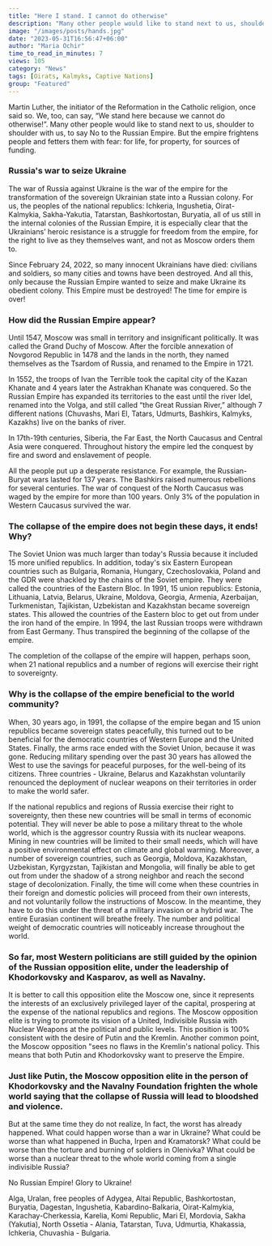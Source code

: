 ```yaml
---
title: "Here I stand. I cannot do otherwise"
description: "Many other people would like to stand next to us, shoulder to shoulder, to say No to the Russian Empire. But the empire frightens and fetters people with fear"
image: "/images/posts/hands.jpg"
date: "2023-05-31T16:56:47+06:00"
author: "Maria Ochir"
time_to_read_in_minutes: 7
views: 105
category: "News"
tags: [Oirats, Kalmyks, Captive Nations]
group: "Featured"
---
```

Martin Luther, the initiator of the Reformation in the Catholic religion, once said so. We, too, can say, “We stand here because we cannot do otherwise!”. Many other people would like to stand next to us, shoulder to shoulder with us, to say No to the Russian Empire. But the empire frightens people and fetters them with fear: for life, for property, for sources of funding.

###  Russia's war to seize Ukraine

The war of Russia against Ukraine is the war of the empire for the transformation of the sovereign Ukrainian state into a Russian colony. For us, the peoples of the national republics: Ichkeria, Ingushetia, Oirat-Kalmykia, Sakha-Yakutia, Tatarstan, Bashkortostan, Buryatia, all of us still in the internal colonies of the Russian Empire, it is especially clear that the Ukrainians’ heroic resistance is a struggle for freedom from the empire, for the right to live as they themselves want, and not as Moscow orders them to.

Since February 24, 2022, so many innocent Ukrainians have died: civilians and soldiers, so many cities and towns have been destroyed. And all this, only because the Russian Empire wanted to seize and make Ukraine its obedient colony. This Empire must be destroyed! The time for empire is over!

### How did the Russian Empire appear?

Until 1547, Moscow was small in territory and insignificant politically. It was called the Grand Duchy of Moscow. After the forcible annexation of Novgorod Republic in 1478 and the lands in the north, they named themselves as the Tsardom of Russia, and renamed  to the Empire in 1721. 
  
In 1552, the troops of Ivan the Terrible took the capital city of the Kazan Khanate  and 4 years later the Astrakhan Khanate was conquered. So the Russian Empire has expanded its territories to the east until the river Idel, renamed into the Volga, and still called “the Great Russian River,” although 7 different nations (Chuvashs, Mari El, Tatars, Udmurts, Bashkirs, Kalmyks, Kazakhs)
live on the banks of river.
 
In 17th-19th centuries, Siberia, the Far East, the North Caucasus and Central Asia were conquered.  Throughout history the empire led the conquest by fire and sword and enslavement of people.  

All the people put up a desperate resistance. For example, the Russian-Buryat wars lasted for 137 years. The Bashkirs raised numerous rebellions for several centuries. The war of conquest of the North Caucasus was waged by the empire for more than 100 years. Only 3% of the population in Western Caucasus survived the war.

### The collapse of the empire does not begin these days, it ends! Why?

The Soviet Union was much larger than today's Russia because it included 15 more unified republics. In addition, today's six Eastern European countries such as Bulgaria, Romania, Hungary, Czechoslovakia, Poland and the GDR were shackled by the chains of the Soviet empire. They were called the countries of the Eastern Bloc. In 1991, 15 union republics: Estonia, Lithuania, Latvia, Belarus, Ukraine, Moldova, Georgia, Armenia, Azerbaijan, Turkmenistan, Tajikistan, Uzbekistan and Kazakhstan became sovereign states. This allowed the countries of the Eastern bloc to get out from under the iron hand of the empire. In 1994, the last Russian troops were withdrawn from East Germany. Thus transpired the beginning of the collapse of the empire.

The completion of the collapse of the empire will happen, perhaps soon, when 21 national republics and a number of regions will exercise their right to sovereignty.

### Why is the collapse of the empire beneficial to the world community?

When, 30 years ago, in 1991, the collapse of the empire began and 15 union republics became sovereign states peacefully, this turned out to be beneficial for the democratic countries of Western Europe and the United States. Finally,  the arms race ended with the Soviet Union, because it was gone. Reducing military spending over the past 30 years has allowed the West to use the savings for peaceful purposes, for the well-being of its citizens. Three countries - Ukraine, Belarus and Kazakhstan voluntarily renounced the deployment of nuclear weapons on their territories in order to make the world safer.

If the national republics and regions of Russia exercise their right to sovereignty, then these new countries will be small in terms of economic potential. They will never be able to pose a military threat to the whole world, which is the aggressor country Russia with its nuclear weapons. Mining in new countries will be limited to their small needs, which will have a positive environmental effect on climate and global warming. Moreover, a number of sovereign countries, such as Georgia, Moldova, Kazakhstan, Uzbekistan, Kyrgyzstan, Tajikistan and Mongolia, will finally be able to get out from under  the shadow of a strong neighbor and reach the second stage of decolonization. Finally, the time will come when these countries in their foreign and domestic policies will proceed from their own interests, and not voluntarily follow the instructions of Moscow. In the meantime, they have to do this under the threat of a military invasion or a hybrid war. The entire Eurasian continent will breathe freely. The number and political weight of democratic countries will noticeably increase throughout the world.

### So far, most Western politicians are still guided by the opinion of the Russian opposition elite, under the leadership of Khodorkovsky and Kasparov, as well as Navalny.

It is better to call this opposition elite the Moscow one, since it represents the interests of an exclusively privileged layer of the capital, prospering at the expense of the national republics and regions. The Moscow opposition elite is trying to promote its vision of a United, Indivisible Russia with Nuclear Weapons at the political and public levels. This position is 100% consistent with the desire of Putin and the Kremlin. Another common point, the Moscow opposition "sees no flaws in the Kremlin's national policy. This means that both Putin and Khodorkovsky want to preserve the Empire.

### Just like Putin, the Moscow opposition elite in the person of Khodorkovsky and the Navalny Foundation frighten the whole world saying that the collapse of Russia will lead to bloodshed and violence.

But at the same time they do not realize, In fact, the worst has already happened. What could happen worse than a war in Ukraine? What could be worse than what happened in Bucha, Irpen and Kramatorsk? What could be worse than the torture and burning of soldiers in Olenivka? What could be worse than a nuclear threat to the whole world coming from a single indivisible Russia?

No Russian Empire! Glory to Ukraine!

Alga, Uralan, free peoples of Adygea, Altai Republic, Bashkortostan, Buryatia, Dagestan, Ingushetia, Kabardino-Balkaria, Oirat-Kalmykia, Karachay-Cherkessia, Karelia, Komi Republic, Mari El, Mordovia, Sakha (Yakutia), North Ossetia - Alania, Tatarstan, Tuva, Udmurtia, Khakassia, Ichkeria, Chuvashia - Bulgaria.